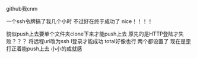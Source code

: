 github我cnm

一个ssh令牌搞了我几个小时 不过好在终于成功了 nice！！！！

貌似push上去要单个文件夹clone下来才能push上去 原先的是HTTP登陆才失败？？？ 将远程url改为ssh l登录才能成功  total好像也行 两个都设置了 现在是歪打正着能push上去 小小的成就感
